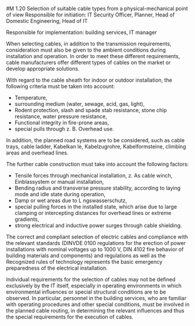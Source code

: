 #M 1.20 Selection of suitable cable types from a physical-mechanical point of view
Responsible for initiation: IT Security Officer, Planner, Head of Domestic Engineering, Head of IT

Responsible for implementation: building services, IT manager

When selecting cables, in addition to the transmission requirements, consideration must also be given to the ambient conditions during installation and operation. In order to meet these different requirements, cable manufacturers offer different types of cables on the market or develop appropriate solutions.

With regard to the cable sheath for indoor or outdoor installation, the following criteria must be taken into account:

* Temperature,
* surrounding medium (water, sewage, acid, gas, light),
* Rodent protection, slash and spade stab resistance, stone chip resistance, water pressure resistance,
* Functional integrity in fire-prone areas,
* special pulls through z. B. Overhead use.


In addition, the planned road systems are to be considered, such as cable trays, cable ladder, Kabelkan le, Kabelzugrohre, Kabelformsteine, climbing areas and overhead lines.

The further cable construction must take into account the following factors:

* Tensile forces through mechanical installation, z. As cable winch, Einblassystem or manual installation,
* Bending radius and transverse pressure stability, according to laying mode and idle state during operation,
* Damp or wet areas due to L ngswasserschutz,
* special pulling forces in the installed state, which arise due to large clamping or intercepting distances for overhead lines or extreme gradients,
* strong electrical and inductive power surges through cable shielding.


The correct and compliant selection of electric cables and compliance with the relevant standards (DINVDE 0100 regulations for the erection of power installations with nominal voltages up to 1000 V, DIN 4102 fire behavior of building materials and components) and regulations as well as the Recognized rules of technology represents the basic emergency preparedness of the electrical installation.

Individual requirements for the selection of cables may not be defined exclusively by the IT itself, especially in operating environments in which environmental influences or special structural conditions are to be observed. In particular, personnel in the building services, who are familiar with operating procedures and other special conditions, must be involved in the planned cable routing, in determining the relevant influences and thus the special requirements for the execution of cables.



